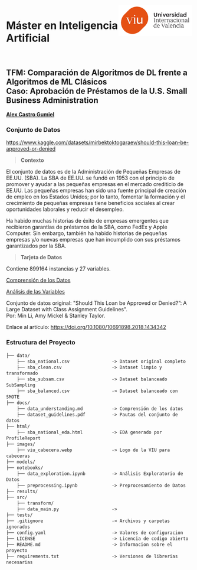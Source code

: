 <img align="right" src="images/viu_cabecera.webp" width="200px">

# Máster en Inteligencia Artificial <br><br>

## TFM: Comparación de Algoritmos de DL frente a Algoritmos de ML Clásicos <br> Caso: Aprobación de Préstamos de la U.S. Small Business Administration

[**Alex Castro Gumiel**](https://www.linkedin.com/in/alex-castro-gumiel/)

### Conjunto de Datos

https://www.kaggle.com/datasets/mirbektoktogaraev/should-this-loan-be-approved-or-denied

> **Contexto**

El conjunto de datos es de la Administración de Pequeñas Empresas de EE.UU. (SBA). La SBA de EE.UU. se fundó en 1953 con el principio de promover y ayudar a las pequeñas empresas en el mercado crediticio de EE.UU. Las pequeñas empresas han sido una fuente principal de creación de empleo en los Estados Unidos; por lo tanto, fomentar la formación y el crecimiento de pequeñas empresas tiene beneficios sociales al crear oportunidades laborales y reducir el desempleo.

Ha habido muchas historias de éxito de empresas emergentes que recibieron garantías de préstamos de la SBA, como FedEx y Apple Computer. Sin embargo, también ha habido historias de pequeñas empresas y/o nuevas empresas que han incumplido con sus préstamos garantizados por la SBA.

> **Tarjeta de Datos**

Contiene 899164 instancias y 27 variables.

[Comprensión de los Datos](docs/data_understanding.md)

[Análisis de las Variables](html/sba_national_eda.html)

Conjunto de datos original: "Should This Loan be Approved or Denied?”: A Large Dataset with Class Assignment Guidelines". <br> Por: Min Li, Amy Mickel & Stanley Taylor.

Enlace al artículo: https://doi.org/10.1080/10691898.2018.1434342

### Estructura del Proyecto

    ├── data/
        ├── sba_national.csv                -> Dataset original completo
        ├── sba_clean.csv                   -> Dataset limpio y transformado
        ├── sba_subsam.csv                  -> Dataset balanceado SubSampling
        ├── sba_balanced.csv                -> Dataset balanceado con SMOTE
    ├── docs/
        ├── data_understanding.md           -> Comprensión de los datos
        ├── dataset_guidelines.pdf          -> Pautas del conjunto de datos
    ├── html/
        ├── sba_national_eda.html           -> EDA generado por ProfileReport
    ├── images/
        ├── viu_cabecera.webp               -> Logo de la VIU para cabeceras
    ├── models/
    ├── notebooks/
        ├── data_exploration.ipynb          -> Análisis Exploratorio de Datos
        ├── preprocessing.ipynb             -> Preprocesamiento de Datos
    ├── results/
    ├── src/
        ├── transform/
        ├── data_main.py                    -> 
    ├── tests/
    ├── .gitignore                          -> Archivos y carpetas ignorados
    ├── config.yaml                         -> Valores de configuracion
    ├── LICENSE                             -> Licencia de codigo abierto
    ├── README.md                           -> Informacion sobre el proyecto
    ├── requirements.txt                    -> Versiones de librerias necesarias

<!-- ```
$ python3 -m venv venv
$ source venv/bin/activate
$ pip install -r requirements.txt
``` -->
<!-- # . /opt/anaconda3/bin/activate && conda activate /Users/zorromac/.conda/envs/Master_IA -->
